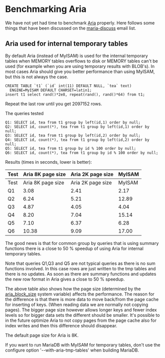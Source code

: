 
# Benchmarking Aria

We have not yet had time to benchmark [Aria](../../../../../../../../server/reference/storage-engines/s3-storage-engine/aria_s3_copy.md) properly. Here follows some things that have been discussed on the [maria-discuss](https://launchpad.net/~maria-discuss) email list.


## Aria used for internal temporary tables


By default Aria (instead of MyISAM) is used for the internal temporary tables when MEMORY tables overflows to disk or MEMORY tables can't be used (for example when you are using temporary results with BLOB's).
In most cases Aria should give you better performance than using MyISAM, but this is not always the case.


```
CREATE TABLE `t1` (`id` int(11) DEFAULT NULL, `tea` text) 
  ENGINE=MyISAM DEFAULT CHARSET=latin1;
insert t1 select rand()*2e8, repeat(rand(), rand()*64) from t1;
```

Repeat the last row until you get 2097152 rows.


The queries tested


```
Q1: SELECT id, tea from t1 group by left(id,1) order by null;
Q2: SELECT id, count(*), tea from t1 group by left(id,1) order by null;
Q3: SELECT id, tea from t1 group by left(id,2) order by null;
Q4: SELECT id, count(*), tea from t1 group by left(id,2) order by null;
Q5: SELECT id, tea from t1 group by id % 100 order by null;
Q6: SELECT id, count(*), tea from t1 group by id % 100 order by null;
```

Results (times in seconds, lower is better):



| Test | Aria 8K page size | Aria 2K page size | MyISAM |
| --- | --- | --- | --- |
| Test | Aria 8K page size | Aria 2K page size | MyISAM |
| Q1 | 3.08 | 2.41 | 2.17 |
| Q2 | 6.24 | 5.21 | 12.89 |
| Q3 | 4.87 | 4.05 | 4.04 |
| Q4 | 8.20 | 7.04 | 15.14 |
| Q5 | 7.10 | 6.37 | 6.28 |
| Q6 | 10.38 | 9.09 | 17.00 |



The good news is that for common group by queries that is using
summary functions there is a close to 50 % speedup of using Aria for
internal temporary tables.


Note that queries Q1,Q3 and Q5 are not typical queries as there is no
sum functions involved. In this case rows are just written to the tmp
tables and there is no updates. As soon as there are summary functions
and updates the new row format in Aria gives a close to 50 % speedup.


The above table also shows how the page size (determined by the [aria_block_size](../../../../../../../../server/reference/storage-engines/aria/aria-system-variables.md#aria_block_size) system variable) affects the performance.
The reason for the difference is that there is more data to move
back/from the page cache for inserting of keys. (When reading data we
are normally not copying pages). The bigger page size however allows
longer keys and fewer index levels so for bigger data sets the
different should be smaller. It's possible to in the future optimize
Aria to not copy pages from the page cache also for index writes and
then this difference should disappear.


The default page size for Aria is 8K.


If you want to run MariaDB with MyISAM for temporary tables, don't use the configure option '--with-aria-tmp-tables' when building MariaDB.

